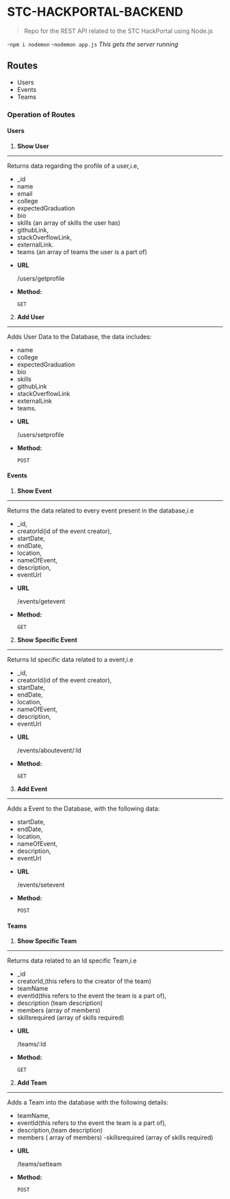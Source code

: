 # STC-HACKPORTAL-BACKEND

>Repo for the REST API related to the STC HackPortal using Node.js
 
-```npm i nodemon```
-```nodemon app.js``` _This gets the server running_

## Routes

- Users
- Events
- Teams

### Operation of Routes

#### Users

1. **Show User**
----
  Returns data regarding the profile of a user,i.e, 
  - _id
  - name
  - email
  - college
  - expectedGraduation
  - bio
  - skills (an array of skills the user has)
  - githubLink, 
  - stackOverflowLink, 
  - externalLink.
  - teams (an array of teams the user is a part of)
                

* **URL**

  /users/getprofile

* **Method:**

  `GET`

2. **Add User**
----
  Adds User Data to the Database, the data includes:
  
  - name
  - college
  - expectedGraduation
  - bio
  - skills
  - githubLink
  - stackOverflowLink 
  - externalLink
  - teams.

* **URL**

  /users/setprofile

* **Method:**

  `POST`
  
#### Events

1. **Show Event**
----
  Returns the data related to every event present in the database,i.e 
  
  - _id, 
  - creatorId(id of the event creator),
  - startDate, 
  - endDate, 
  - location, 
  - nameOfEvent, 
  - description, 
  - eventUrl

* **URL**

  /events/getevent

* **Method:**

  `GET`

2. **Show Specific Event**
----
  Returns Id specific data related to a event,i.e 
  
  - _id, 
  - creatorId(id of the event creator),
  - startDate, 
  - endDate, 
  - location, 
  - nameOfEvent, 
  - description, 
  - eventUrl

* **URL**

  /events/aboutevent/:Id

* **Method:**

  `GET`
  
 3. **Add Event**
----
  Adds a Event to the Database, with the following data: 
  
  - startDate, 
  - endDate, 
  - location, 
  - nameOfEvent, 
  - description, 
  - eventUrl

 
* **URL**

  /events/setevent

* **Method:**

  `POST`
  
#### Teams

1. **Show Specific Team**
----
  Returns data related to an Id specific Team,i.e 
  
  - _id
  - creatorId,(this refers to the creator of the team) 
  - teamName 
  - eventId(this refers to the event the team is a part of), 
  - description (team description)
  - members (array of members)
  - skillsrequired (array of skills required)

* **URL**

  /teams/:Id

* **Method:**

  `GET`
  
 2. **Add Team**
----
  Adds a Team into the database with the following details: 
  
  - teamName, 
  - eventId(this refers to the event the team is a part of), 
  - description,(team description)
  - members ( array of members)
  -skillsrequired (array of skills required)

* **URL**

  /teams/setteam

* **Method:**

  `POST`


 